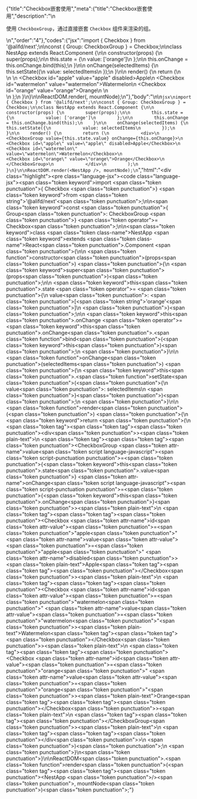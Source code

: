 {"title":"Checkbox嵌套使用","meta":{"title":"Checkbox嵌套使用","description":"\n<p>使用 <code>CheckboxGroup</code>，通过直接嵌套 <code>Checkbox</code> 组件来渲染的组。</p>\n","order":"4"},"codes":{"jsx":"import { Checkbox } from '@alifd/next';\n\nconst { Group: CheckboxGroup } = Checkbox;\n\nclass NestApp extends React.Component {\n\n    constructor(props) {\n        super(props);\n\n        this.state = {\n            value: ['orange']\n        };\n\n        this.onChange = this.onChange.bind(this);\n    }\n\n    onChange(selectedItems) {\n        this.setState({\n            value: selectedItems\n        });\n    }\n\n    render() {\n        return (\n            <div>\n                <CheckboxGroup value={this.state.value} onChange={this.onChange}>\n                    <Checkbox id=\"apple\" value=\"apple\" disabled>Apple</Checkbox>\n                    <Checkbox id=\"watermelon\" value=\"watermelon\">Watermelon</Checkbox>\n                    <Checkbox id=\"orange\" value=\"orange\">Orange</Checkbox>\n                </CheckboxGroup>\n            </div>\n        );\n    }\n}\n\nReactDOM.render(<NestApp />, mountNode);\n"},"body":"\n\n````jsx\nimport { Checkbox } from '@alifd/next';\n\nconst { Group: CheckboxGroup } = Checkbox;\n\nclass NestApp extends React.Component {\n\n    constructor(props) {\n        super(props);\n\n        this.state = {\n            value: ['orange']\n        };\n\n        this.onChange = this.onChange.bind(this);\n    }\n\n    onChange(selectedItems) {\n        this.setState({\n            value: selectedItems\n        });\n    }\n\n    render() {\n        return (\n            <div>\n                <CheckboxGroup value={this.state.value} onChange={this.onChange}>\n                    <Checkbox id=\"apple\" value=\"apple\" disabled>Apple</Checkbox>\n                    <Checkbox id=\"watermelon\" value=\"watermelon\">Watermelon</Checkbox>\n                    <Checkbox id=\"orange\" value=\"orange\">Orange</Checkbox>\n                </CheckboxGroup>\n            </div>\n        );\n    }\n}\n\nReactDOM.render(<NestApp />, mountNode);\n````","html":"<script>(function(){'use strict';\n\nvar _createClass = function () { function defineProperties(target, props) { for (var i = 0; i < props.length; i++) { var descriptor = props[i]; descriptor.enumerable = descriptor.enumerable || false; descriptor.configurable = true; if (\"value\" in descriptor) descriptor.writable = true; Object.defineProperty(target, descriptor.key, descriptor); } } return function (Constructor, protoProps, staticProps) { if (protoProps) defineProperties(Constructor.prototype, protoProps); if (staticProps) defineProperties(Constructor, staticProps); return Constructor; }; }();\n\nvar _next = require('@alifd/next');\n\nfunction _classCallCheck(instance, Constructor) { if (!(instance instanceof Constructor)) { throw new TypeError(\"Cannot call a class as a function\"); } }\n\nfunction _possibleConstructorReturn(self, call) { if (!self) { throw new ReferenceError(\"this hasn't been initialised - super() hasn't been called\"); } return call && (typeof call === \"object\" || typeof call === \"function\") ? call : self; }\n\nfunction _inherits(subClass, superClass) { if (typeof superClass !== \"function\" && superClass !== null) { throw new TypeError(\"Super expression must either be null or a function, not \" + typeof superClass); } subClass.prototype = Object.create(superClass && superClass.prototype, { constructor: { value: subClass, enumerable: false, writable: true, configurable: true } }); if (superClass) Object.setPrototypeOf ? Object.setPrototypeOf(subClass, superClass) : subClass.__proto__ = superClass; }\n\nvar CheckboxGroup = _next.Checkbox.Group;\n\nvar NestApp = function (_React$Component) {\n    _inherits(NestApp, _React$Component);\n\n    function NestApp(props) {\n        _classCallCheck(this, NestApp);\n\n        var _this = _possibleConstructorReturn(this, (NestApp.__proto__ || Object.getPrototypeOf(NestApp)).call(this, props));\n\n        _this.state = {\n            value: ['orange']\n        };\n\n        _this.onChange = _this.onChange.bind(_this);\n        return _this;\n    }\n\n    _createClass(NestApp, [{\n        key: 'onChange',\n        value: function onChange(selectedItems) {\n            this.setState({\n                value: selectedItems\n            });\n        }\n    }, {\n        key: 'render',\n        value: function render() {\n            return React.createElement(\n                'div',\n                null,\n                React.createElement(\n                    CheckboxGroup,\n                    { value: this.state.value, onChange: this.onChange },\n                    React.createElement(\n                        _next.Checkbox,\n                        { id: 'apple', value: 'apple', disabled: true },\n                        'Apple'\n                    ),\n                    React.createElement(\n                        _next.Checkbox,\n                        { id: 'watermelon', value: 'watermelon' },\n                        'Watermelon'\n                    ),\n                    React.createElement(\n                        _next.Checkbox,\n                        { id: 'orange', value: 'orange' },\n                        'Orange'\n                    )\n                )\n            );\n        }\n    }]);\n\n    return NestApp;\n}(React.Component);\n\nReactDOM.render(React.createElement(NestApp, null), mountNode);})()</script><div class=\"highlight\"><pre class=\"language-jsx\"><code class=\"language-jsx\"><span class=\"token keyword\">import</span> <span class=\"token punctuation\">{</span> Checkbox <span class=\"token punctuation\">}</span> <span class=\"token keyword\">from</span> <span class=\"token string\">'@alifd/next'</span><span class=\"token punctuation\">;</span>\n\n<span class=\"token keyword\">const</span> <span class=\"token punctuation\">{</span> Group<span class=\"token punctuation\">:</span> CheckboxGroup <span class=\"token punctuation\">}</span> <span class=\"token operator\">=</span> Checkbox<span class=\"token punctuation\">;</span>\n\n<span class=\"token keyword\">class</span> <span class=\"token class-name\">NestApp</span> <span class=\"token keyword\">extends</span> <span class=\"token class-name\">React<span class=\"token punctuation\">.</span>Component</span> <span class=\"token punctuation\">{</span>\n\n    <span class=\"token function\">constructor</span><span class=\"token punctuation\">(</span>props<span class=\"token punctuation\">)</span> <span class=\"token punctuation\">{</span>\n        <span class=\"token keyword\">super</span><span class=\"token punctuation\">(</span>props<span class=\"token punctuation\">)</span><span class=\"token punctuation\">;</span>\n\n        <span class=\"token keyword\">this</span><span class=\"token punctuation\">.</span>state <span class=\"token operator\">=</span> <span class=\"token punctuation\">{</span>\n            value<span class=\"token punctuation\">:</span> <span class=\"token punctuation\">[</span><span class=\"token string\">'orange'</span><span class=\"token punctuation\">]</span>\n        <span class=\"token punctuation\">}</span><span class=\"token punctuation\">;</span>\n\n        <span class=\"token keyword\">this</span><span class=\"token punctuation\">.</span>onChange <span class=\"token operator\">=</span> <span class=\"token keyword\">this</span><span class=\"token punctuation\">.</span>onChange<span class=\"token punctuation\">.</span><span class=\"token function\">bind</span><span class=\"token punctuation\">(</span><span class=\"token keyword\">this</span><span class=\"token punctuation\">)</span><span class=\"token punctuation\">;</span>\n    <span class=\"token punctuation\">}</span>\n\n    <span class=\"token function\">onChange</span><span class=\"token punctuation\">(</span>selectedItems<span class=\"token punctuation\">)</span> <span class=\"token punctuation\">{</span>\n        <span class=\"token keyword\">this</span><span class=\"token punctuation\">.</span><span class=\"token function\">setState</span><span class=\"token punctuation\">(</span><span class=\"token punctuation\">{</span>\n            value<span class=\"token punctuation\">:</span> selectedItems\n        <span class=\"token punctuation\">}</span><span class=\"token punctuation\">)</span><span class=\"token punctuation\">;</span>\n    <span class=\"token punctuation\">}</span>\n\n    <span class=\"token function\">render</span><span class=\"token punctuation\">(</span><span class=\"token punctuation\">)</span> <span class=\"token punctuation\">{</span>\n        <span class=\"token keyword\">return</span> <span class=\"token punctuation\">(</span>\n            <span class=\"token tag\"><span class=\"token tag\"><span class=\"token punctuation\">&lt;</span>div</span><span class=\"token punctuation\">></span></span><span class=\"token plain-text\">\n                </span><span class=\"token tag\"><span class=\"token tag\"><span class=\"token punctuation\">&lt;</span>CheckboxGroup</span> <span class=\"token attr-name\">value</span><span class=\"token script language-javascript\"><span class=\"token script-punctuation punctuation\">=</span><span class=\"token punctuation\">{</span><span class=\"token keyword\">this</span><span class=\"token punctuation\">.</span>state<span class=\"token punctuation\">.</span>value<span class=\"token punctuation\">}</span></span> <span class=\"token attr-name\">onChange</span><span class=\"token script language-javascript\"><span class=\"token script-punctuation punctuation\">=</span><span class=\"token punctuation\">{</span><span class=\"token keyword\">this</span><span class=\"token punctuation\">.</span>onChange<span class=\"token punctuation\">}</span></span><span class=\"token punctuation\">></span></span><span class=\"token plain-text\">\n                    </span><span class=\"token tag\"><span class=\"token tag\"><span class=\"token punctuation\">&lt;</span>Checkbox</span> <span class=\"token attr-name\">id</span><span class=\"token attr-value\"><span class=\"token punctuation\">=</span><span class=\"token punctuation\">\"</span>apple<span class=\"token punctuation\">\"</span></span> <span class=\"token attr-name\">value</span><span class=\"token attr-value\"><span class=\"token punctuation\">=</span><span class=\"token punctuation\">\"</span>apple<span class=\"token punctuation\">\"</span></span> <span class=\"token attr-name\">disabled</span><span class=\"token punctuation\">></span></span><span class=\"token plain-text\">Apple</span><span class=\"token tag\"><span class=\"token tag\"><span class=\"token punctuation\">&lt;/</span>Checkbox</span><span class=\"token punctuation\">></span></span><span class=\"token plain-text\">\n                    </span><span class=\"token tag\"><span class=\"token tag\"><span class=\"token punctuation\">&lt;</span>Checkbox</span> <span class=\"token attr-name\">id</span><span class=\"token attr-value\"><span class=\"token punctuation\">=</span><span class=\"token punctuation\">\"</span>watermelon<span class=\"token punctuation\">\"</span></span> <span class=\"token attr-name\">value</span><span class=\"token attr-value\"><span class=\"token punctuation\">=</span><span class=\"token punctuation\">\"</span>watermelon<span class=\"token punctuation\">\"</span></span><span class=\"token punctuation\">></span></span><span class=\"token plain-text\">Watermelon</span><span class=\"token tag\"><span class=\"token tag\"><span class=\"token punctuation\">&lt;/</span>Checkbox</span><span class=\"token punctuation\">></span></span><span class=\"token plain-text\">\n                    </span><span class=\"token tag\"><span class=\"token tag\"><span class=\"token punctuation\">&lt;</span>Checkbox</span> <span class=\"token attr-name\">id</span><span class=\"token attr-value\"><span class=\"token punctuation\">=</span><span class=\"token punctuation\">\"</span>orange<span class=\"token punctuation\">\"</span></span> <span class=\"token attr-name\">value</span><span class=\"token attr-value\"><span class=\"token punctuation\">=</span><span class=\"token punctuation\">\"</span>orange<span class=\"token punctuation\">\"</span></span><span class=\"token punctuation\">></span></span><span class=\"token plain-text\">Orange</span><span class=\"token tag\"><span class=\"token tag\"><span class=\"token punctuation\">&lt;/</span>Checkbox</span><span class=\"token punctuation\">></span></span><span class=\"token plain-text\">\n                </span><span class=\"token tag\"><span class=\"token tag\"><span class=\"token punctuation\">&lt;/</span>CheckboxGroup</span><span class=\"token punctuation\">></span></span><span class=\"token plain-text\">\n            </span><span class=\"token tag\"><span class=\"token tag\"><span class=\"token punctuation\">&lt;/</span>div</span><span class=\"token punctuation\">></span></span>\n        <span class=\"token punctuation\">)</span><span class=\"token punctuation\">;</span>\n    <span class=\"token punctuation\">}</span>\n<span class=\"token punctuation\">}</span>\n\nReactDOM<span class=\"token punctuation\">.</span><span class=\"token function\">render</span><span class=\"token punctuation\">(</span><span class=\"token tag\"><span class=\"token tag\"><span class=\"token punctuation\">&lt;</span>NestApp</span> <span class=\"token punctuation\">/></span></span><span class=\"token punctuation\">,</span> mountNode<span class=\"token punctuation\">)</span><span class=\"token punctuation\">;</span></code></pre></div>"}